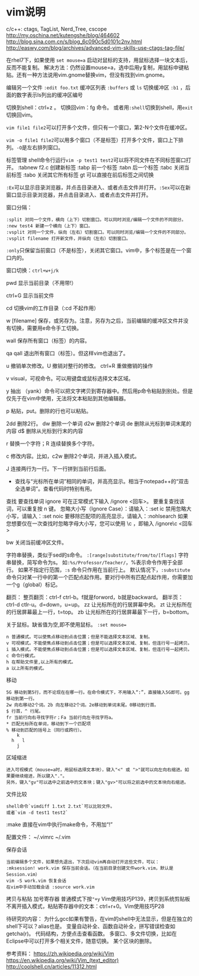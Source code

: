 # vim说明

c/c++: ctags, TagList, Nerd_Tree, cscope
http://my.oschina.net/kutengshe/blog/464602
http://blog.sina.com.cn/s/blog_6c090c5d0101c2nv.html
http://easwy.com/blog/archives/advanced-vim-skills-use-ctags-tag-file/


在rhel7下，如果使用 `set mouse=a` 启动对鼠标的支持，用鼠标选择一块文本后，反而不能复制。
解决方法：仍然设置mouse=a，选中后用y复制，用鼠标中键粘贴。还有一种方法说用vim.gnome替换vim，但没有找到vim.gnome。

编辑另一个文件 `:edit foo.txt`
缓冲区列表 `:buffers` 或 `ls`
切换缓冲区 `:b1` ，后面的数字表示ls列出的缓冲区编号

切换到shell：ctrl+z 。 切换回vim：fg 命令。
或者用`:shell`切换到shell，用`exit`切换回vim。

`vim file1 file2`可以打开多个文件，但只有一个窗口，第2-N个文件在缓冲区。

`vim -o file1 file2`可以用多个窗口（不是标签）打开多个文件，窗口上下排列。`-O`是左右排列窗口。

标签管理
	shell命令行运行`vim -p test1 test2`可以将不同文件在不同标签窗口打开。
	:tabnew f2.c  创建新标签
	:tabp 前一个标签
	:tabn 后一个标签
	:tabc 关闭当前标签
	:tabo 关闭其它所有标签
	gt 可以直接在前后标签之间切换

`:Ex`可以显示目录浏览器，并点击目录进入、或者点击文件并打开。`:Sex`可以在新窗口显示目录浏览器，并点击目录进入、或者点击文件并打开。

窗口分隔：

	:split 对同一个文件，横向（上下）切割窗口。可以同时浏览/编辑一个文件的不同部分。
	:new test4 新建一个横向（上下）窗口。
	:vsplit 对同一个文件，纵向（左右）切割窗口。可以同时浏览/编辑一个文件的不同部分。
	:vsplit filename 打开新文件，并纵向（左右）切割窗口。

`:only`只保留当前窗口（不是标签），关闭其它窗口。vim中，多个标签是在一个窗口内的。

窗口切换：`ctrl+w+j/k`

pwd 显示当前目录（不用带!）

ctrl+G 显示当前文件

cd 切换vim的工作目录（:cd 不起作用）

w [filename] 保存，或另存为。注意，另存为之后，当前编辑的缓冲区文件并没有切换，需要用e命令手工切换。

wall 保存所有窗口（标签）的内容。

qa qall 退出所有窗口（标签）。但这样vim也退出了。

u 撤销单次修改。U 撤销对整行的修改。
ctrl+R 重做撤销的操作

v visual，可视命令。可以用键盘或鼠标选择文本区域。

y 抽出 （yank）命令可以把文字拷贝到寄存器中。然后用p命令粘贴到别处。但是仅先于在vim中使用，无法将文本粘贴到其他编辑器。

p 粘贴，put。删除的行也可以粘贴。

2dd	删除2行。
dw	删除一个单词
d2w	删除2个单词
de	删除从光标到单词末尾的内容
d$	删除从光标到行末的内容

r 替换一个字符；R 连续替换多个字符。

c 修改内容。比如，c2w 删除2个单词，并进入插入模式。

J 连接两行为一行。下一行拼到当前行后面。

* 查找与“光标所在单词”相同的单词，并高亮显示。相当于notepad++的“双击全选单词”。查看代码时特别有用。

查找
	要查找单词 ignore 可在正常模式下输入 /ignore <回车>。
	要重复查找该词，可以重复按 n 键。
	忽略大小写（Ignore Case）：请输入：:set ic
	禁用忽略大小写，请输入：:set noic
	要移除匹配项的高亮显示，请输入：:nohlsearch
	如果您想要仅在一次查找时忽略字母大小写，您可以使用 \c ，即输入 /ignore\c <回车>

bw 关闭当前缓冲区文件。

字符串替换，类似于sed的s命令。
`:[range]substitute/from/to/[flags]` 字符串替换，简写命令为s。
如`:%s/Professor/Teacher/`，%表示命令作用于全部行。
如果不指定行范围，`:s` 命令只作用在当前行上。
默认情况下，`:substitute` 命令只对某一行中的第一个匹配点起作用。要对行中所有匹配点起作用，你需要加一个g（global）标记。

翻页：
	整页翻页：ctrl-f ctrl-b。f就是forword，b就是backward。
	翻半页：ctrl-d ctlr-u。d=down，u=up。
	zz 让光标所在的行居屏幕中央。
	zt 让光标所在的行居屏幕最上一行，t=top。
	zb 让光标所在的行居屏幕最下一行，b=bottom。



关于鼠标。缺省值为空,即不使用鼠标。 `:set mouse=`

	n 普通模式。可以使焦点移动到点击位置；但是不能选择文本区域、复制。
	v 可视模式。不能使焦点移动到点击位置；但是可以选择文本区域、复制，但连行号一起拷贝。
	i 插入模式。不能使焦点移动到点击位置；但是可以选择文本区域、复制，但连行号一起拷贝。
	c 命令行模式。
	h 在帮助文件里,以上所有的模式。
	a 以上所有的模式。


移动
	
	5G 移动到第5行，而不论现在在哪一行。在命令模式下，不用输入“:”，直接输入5G即可。gg移动到第一行。
	2w 向右移动2个词。2b 向左移动2个词。2e移动到单词末尾。0移动到行首。
	$ 行首，^ 行尾。
	fr 当前行向右寻找字符r；Fa 当前行向左寻找字符a。
	* 匹配光标所在单词，移动到下一个匹配项
	% 移动到匹配的括号上（同行或跨行）。
	    k
	  h   l
	    j

区域缩进

	进入可视模式（mouse=a时，用鼠标选择文本块），键入"<" 或 ">"就可以向左向右缩进。如果要继续缩进，所以键入"."。
	另外，键入"gv"可以选中之前选中的文本块；键入"gv>"可以将之前选中的文本块向右缩进。

文件比较

	shell命令`vimdiff 1.txt 2.txt`可以比较文件。
	或者`vim -d test1 test2`

:make 直接在vim中执行make命令，不用加“!”

配置文件：
~/.vimrc
~/.vim

保存会话

	当前编辑多个文件，如果想先退出，下次启动vim再自动打开这些文件，可以：
	:mksession! work.vim 保存当前会话。（在当前目录创建文件work.vim，默认是Session.vim）
	vim -S work.vim 恢复会话
	在vim中手动加载会话 :source work.vim

拷贝与粘贴
	加号寄存器 普通模式下按`"+y` Vim使用技巧P139，拷贝到系统剪贴板
	不离开插入模式，粘贴寄存器中的文本：ctrl+r+0。Vim使用技巧P28


待研究的内容：
为什么gcc如果有警告，在vim的shell中无法显示，但是在独立的shell下可以？alias也是。
变量自动补全、函数自动补全，拼写错误检查如getcha(r)。
代码结构，方便点击查看函数。
多窗口、多文件切换，比如在Eclipse中可以打开多个相关文件，随意切换。
某个区块的删除。

参考资料：
	https://zh.wikipedia.org/wiki/Vim
	https://en.wikipedia.org/wiki/Vim_(text_editor)
	http://coolshell.cn/articles/11312.html


